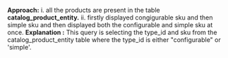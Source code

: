 **Approach:**
i. all the products are present in the table **catalog_product_entity.**
ii. firstly displayed congigurable sku and then simple sku and then displayed both the configurable and simple sku at once.
**Explanation :**
This query is selecting the type_id and sku from the catalog_product_entity table where the type_id is either "configurable" or 'simple'.

